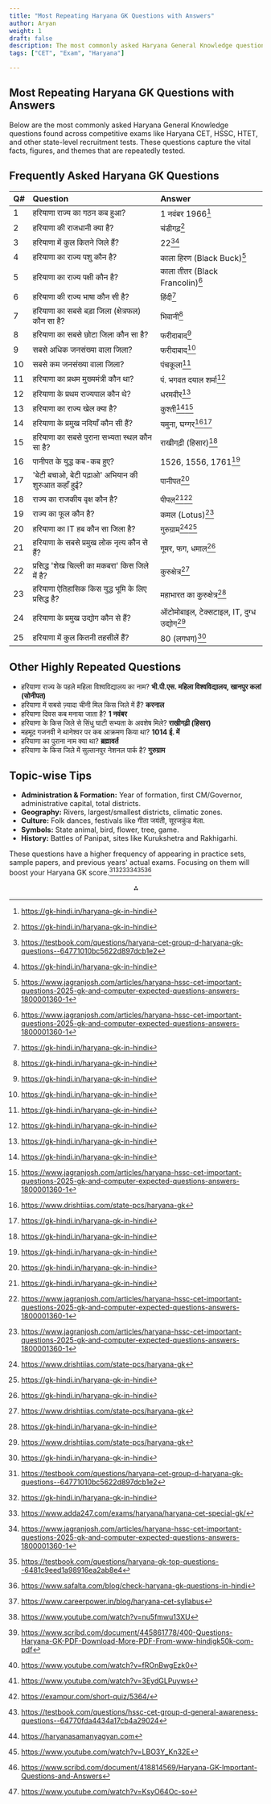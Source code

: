 ```yaml
---
title: "Most Repeating Haryana GK Questions with Answers"
author: Aryan
weight: 1              
draft: false
description: The most commonly asked Haryana General Knowledge questions found across competitive exams like Haryana CET, HSSC, HTET, and other state-level recruitment tests..
tags: ["CET", "Exam", "Haryana"]

---
```



## Most Repeating Haryana GK Questions with Answers

Below are the most commonly asked Haryana General Knowledge questions found across competitive exams like Haryana CET, HSSC, HTET, and other state-level recruitment tests. These questions capture the vital facts, figures, and themes that are repeatedly tested.

## Frequently Asked Haryana GK Questions

| Q\# | Question | Answer |
| :-- | :-- | :-- |
| 1 | हरियाणा राज्य का गठन कब हुआ? | 1 नवंबर 1966[^1] |
| 2 | हरियाणा की राजधानी क्या है? | चंडीगढ़[^1] |
| 3 | हरियाणा में कुल कितने जिले हैं? | 22[^2][^1] |
| 4 | हरियाणा का राज्य पशु कौन है? | काला हिरण (Black Buck)[^3] |
| 5 | हरियाणा का राज्य पक्षी कौन है? | काला तीतर (Black Francolin)[^3] |
| 6 | हरियाणा की राज्य भाषा कौन सी है? | हिंदी[^1] |
| 7 | हरियाणा का सबसे बड़ा जिला (क्षेत्रफल) कौन सा है? | भिवानी[^1] |
| 8 | हरियाणा का सबसे छोटा जिला कौन सा है? | फरीदाबाद[^1] |
| 9 | सबसे अधिक जनसंख्या वाला जिला? | फरीदाबाद[^1] |
| 10 | सबसे कम जनसंख्या वाला जिला? | पंचकूला[^1] |
| 11 | हरियाणा का प्रथम मुख्यमंत्री कौन था? | पं. भगवत दयाल शर्मा[^1] |
| 12 | हरियाणा के प्रथम राज्यपाल कौन थे? | धरमवीर[^1] |
| 13 | हरियाणा का राज्य खेल क्या है? | कुश्ती[^1][^3] |
| 14 | हरियाणा के प्रमुख नदियाँ कौन सी हैं? | यमुना, घग्गर[^4][^1] |
| 15 | हरियाणा का सबसे पुराना सभ्यता स्थल कौन सा है? | राखीगढ़ी (हिसार)[^1] |
| 16 | पानीपत के युद्ध कब-कब हुए? | 1526, 1556, 1761[^1] |
| 17 | 'बेटी बचाओ, बेटी पढ़ाओ' अभियान की शुरुआत कहाँ हुई? | पानीपत[^1] |
| 18 | राज्य का राजकीय वृक्ष कौन है? | पीपल[^1][^3] |
| 19 | राज्य का फूल कौन है? | कमल (Lotus)[^3] |
| 20 | हरियाणा का IT हब कौन सा जिला है? | गुरुग्राम[^4][^1] |
| 21 | हरियाणा के सबसे प्रमुख लोक नृत्य कौन से हैं? | गूमर, फग, धमाल[^1] |
| 22 | प्रसिद्ध 'शेख चिल्ली का मकबरा' किस जिले में है? | कुरुक्षेत्र[^4] |
| 23 | हरियाणा ऐतिहासिक किस युद्ध भूमि के लिए प्रसिद्ध है? | महाभारत का कुरुक्षेत्र[^1] |
| 24 | हरियाणा के प्रमुख उद्योग कौन से हैं? | ऑटोमोबाइल, टेक्सटाइल, IT, दुग्ध उद्योग[^4] |
| 25 | हरियाणा में कुल कितनी तहसीलें हैं? | 80 (लगभग)[^1] |

## Other Highly Repeated Questions

- हरियाणा राज्य के पहले महिला विश्वविद्यालय का नाम?
**भी.पी.एस. महिला विश्वविद्यालय, खानपुर कलां (सोनीपत)**
- हरियाणा में सबसे ज़्यादा चीनी मिल किस जिले में हैं?
**करनाल**
- हरियाणा दिवस कब मनाया जाता है?
**1 नवंबर**
- हरियाणा के किस जिले से सिंधु घाटी सभ्यता के अवशेष मिले?
**राखीगढ़ी (हिसार)**
- महमूद गजनवी ने थानेश्वर पर कब आक्रमण किया था?
**1014 ई. में**
- हरियाणा का पुराना नाम क्या था?
**ब्रह्मावर्त**
- हरियाणा के किस जिले में सुल्तानपुर नेशनल पार्क है?
**गुरुग्राम**


## Topic-wise Tips

- **Administration \& Formation:** Year of formation, first CM/Governor, administrative capital, total districts.
- **Geography:** Rivers, largest/smallest districts, climatic zones.
- **Culture:** Folk dances, festivals like गीता जयंती, सूरजकुंड मेला.
- **Symbols:** State animal, bird, flower, tree, game.
- **History:** Battles of Panipat, sites like Kurukshetra and Rakhigarhi.

These questions have a higher frequency of appearing in practice sets, sample papers, and previous years' actual exams. Focusing on them will boost your Haryana GK score.[^2][^1][^5][^3][^6][^7]
<span style="display:none">[^10][^11][^12][^13][^14][^15][^16][^17][^18][^8][^9]</span>

<div style="text-align: center">⁂</div>

[^1]: https://gk-hindi.in/haryana-gk-in-hindi

[^2]: https://testbook.com/questions/haryana-cet-group-d-haryana-gk-questions--64771010bc5622d897dcb1e2

[^3]: https://www.jagranjosh.com/articles/haryana-hssc-cet-important-questions-2025-gk-and-computer-expected-questions-answers-1800001360-1

[^4]: https://www.drishtiias.com/state-pcs/haryana-gk

[^5]: https://www.adda247.com/exams/haryana/haryana-cet-special-gk/

[^6]: https://testbook.com/questions/haryana-gk-top-questions--6481c9eed1a98916ea2ab8e4

[^7]: https://www.safalta.com/blog/check-haryana-gk-questions-in-hindi

[^8]: https://www.scribd.com/document/418814569/Haryana-GK-Important-Questions-and-Answers

[^9]: https://www.youtube.com/watch?v=KsyO64Oc-so

[^10]: https://www.careerpower.in/blog/haryana-cet-syllabus

[^11]: https://www.youtube.com/watch?v=nu5fmwu13XU

[^12]: https://www.scribd.com/document/445861778/400-Questions-Haryana-GK-PDF-Download-More-PDF-From-www-hindigk50k-com-pdf

[^13]: https://www.youtube.com/watch?v=fROnBwgEzk0

[^14]: https://www.youtube.com/watch?v=3EydGLPuyws

[^15]: https://exampur.com/short-quiz/5364/

[^16]: https://testbook.com/questions/hssc-cet-group-d-general-awareness-questions--64770fda4434a17cb4a29024

[^17]: https://haryanasamanyagyan.com

[^18]: https://www.youtube.com/watch?v=LBO3Y_Kn32E

